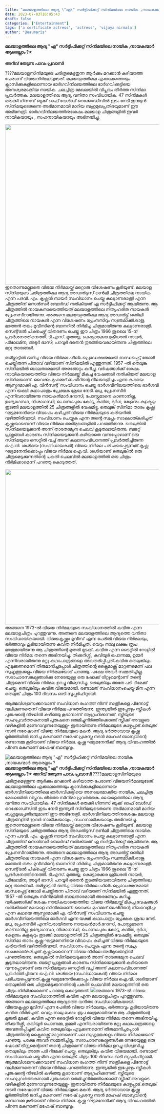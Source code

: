 ```yaml
---
title: "മലയാളത്തിലെ ആദ്യ \"എ\" സര്‍ട്ടിഫിക്കറ്റ് സിനിമയിലെ നായിക ,നായകന്മാർ ആരെല്ലാം ?"
date: 2023-07-03T16:05:43
draft: false
categories: ["Entertainment"]
tags: ['a certificate actress', 'actress', 'vijaya nirmala']
author: "Beaumaris"
---
```


<strong>മലയാളത്തിലെ ആദ്യ "എ" സര്‍ട്ടിഫിക്കറ്റ് സിനിമയിലെ നായിക ,നായകന്മാർ ആരെല്ലാം ?⭐</strong>

<strong>അറിവ് തേടുന്ന പാവം പ്രവാസി</strong>

????മലയാളസിനിമയുടെ ചരിത്രമെഴുതുന്ന ആർക്കും മറക്കാൻ കഴിയാത്ത പേരാണ് വിജയനിർമലയുടേത്. മലയാളത്തിലെ എക്കാലത്തെയും ക്ലാസിക്കുകളിലൊന്നായ ഭാർഗവീനിലയത്തിലെ ഭാർഗവിക്കുട്ടിയെ അനശ്വരമാക്കിയ നായിക. ചലച്ചിത്ര മേഖലയിൽ വിപ്ലവം തീർത്ത സിനിമാ പ്രവർത്തക. മലയാളത്തിലെ ആദ്യ വനിതാ സംവിധായിക. 47 സിനിമകൾ ഒരുക്കി ഗിന്നസ് ബുക്ക് ഓഫ് വേൾഡ് റെക്കോഡ്സിൽ ഇടം നേടി ഇന്ത്യൻ സിനിമയുടെതന്നെ അഭിമാനമായി മാറിയ ബഹുമുഖപ്രതിഭയുമാണ് ഈ അഭിനേത്രി.
ഭാർഗവീനിലയത്തിനുശേഷം മലയാള ചിത്രങ്ങളിൽ ഇവർ നായികയായും , സഹനായികയായും അഭിനയിച്ചു.

<a href="https://cdn.boolokam.com/articles/2023/07/dqqqwww-1.jpg"><img class="size-large wp-image-401962 aligncenter" src="https://cdn.boolokam.com/articles/2023/07/dqqqwww-1-1024x672.jpg" alt="" width="800" height="525" /></a>ഇതൊന്നുമല്ലാതെ വിജയ നിർമലയ്ക്ക് മറ്റൊരു വിശേഷണം കൂടിയുണ്ട്. മലയാള സിനിമയുടെ ചരിത്രത്തിലെ ആദ്യ അഡൽട്ടസ് ഒൺലി ചിത്രത്തിലെ നായിക എന്ന പദവി. എം. കൃഷ്ണൻ നായർ സംവിധാനം ചെയ്ത കല്യാണരാത്രി എന്ന ചിത്രത്തിന് സെൻസർ ബോർഡ് നൽകിയത് എ സർട്ടിഫിക്കറ്റ് ആയിരുന്നു. ആ ചിത്രത്തിൽ നായകനായെത്തിയത് മലയാളത്തിലെ നിത്യഹരിത നായകൻ പ്രേംനസീറായിരുന്നു. അങ്ങനെ മലയാളത്തിലെ ആദ്യ അഡൽട്ട്സ് ഒൺലി ചിത്രത്തിലെ നായകൻ എന്ന വിശേഷണം പ്രേംനസീറും സ്വന്തമാക്കി.രാജു മാത്തൻ തങ്കം മൂവീസിന്റെ ബാനറിൽ നിർമിച്ച ചിത്രമായിരുന്നു കല്യാണരാത്രി. സെന്റ്ട്രൽ പിക്ചെഴ്സ് വിതരണം ചെയ്ത ഈ ചിത്രം 1966 ജൂലൈ 15-ന് പ്രദർശനത്തിനെത്തി. ടി.എസ്. മുത്തയ്യ, കൊട്ടാരക്കര ശ്രീധരൻ നായർ, ഫിലോമിന, അടൂർ ഭാസി, പറവൂർ ഭരതൻ തുടങ്ങിയവരായിരുന്നു ചിത്രത്തിലെ മറ്റു താരങ്ങൾ.

തമിഴ്നാട്ടിൽ ജനിച്ച വിജയ നിർമല ഫിലിം പ്രൊഡക്ഷനുമായി ബന്ധപ്പെട്ട് ജോലി ചെയ്തിരുന്ന പിതാവ് വഴിയാണ് സിനിമയിൽ എത്തുന്നത്. 1957 -ൽ തെലുങ്കു സിനിമയിൽ ബാലതാരമായി അരങ്ങേറ്റം കുറിച്ചു. വർഷങ്ങൾക്ക് ശേഷം നായികയായെത്തിയ വിജയ നിർമലയ്ക്ക് മികച്ച വേഷങ്ങൾ നൽകിയത് മലയാള സിനിമയാണ്. വൈക്കം മുഹമ്മദ് ബഷീറിന്റെ നീലവെളിച്ചം എന്ന കഥയെ ആസ്പദമാക്കി എ. വിൻസന്റ് സംവിധാനം ചെയ്ത ഭാർഗവീനിലയത്തിലെ ഭാർഗവി എന്ന യക്ഷി കഥാപാത്രം പ്രേക്ഷക ശ്രദ്ധ നേടി. മധു, പ്രേംനസീർ എന്നിവരായിരുന്നു നായകൻമാർ.റോസി, പോസ്റ്റുമാനെ കാണാനില്ല, ഉദ്യോഗസ്ഥ, നിശാഗന്ധി, പൊന്നാപുരം കോട്ട, കവിത, ദുർഗ, കേളനും കളക്ടറും തുടങ്ങി മലയാളത്തിൽ 25 ചിത്രങ്ങളിൽ വേഷമിട്ടു.
തെലുങ്ക് സിനിമാ താരം കൃഷ്ണ ഘട്ടമനേനിയെ വിവാഹം കഴിച്ചത് വിജയ നിർമലയുടെ കരിയറിൽ വഴിത്തിരിവായി. സംവിധാനം ചെയ്യുക എന്ന തന്റെ സ്വപ്നം സാക്ഷാത്കരിച്ചത് കൃഷ്ണയാണെന്ന് വിജയ നിർമല അഭിമുഖങ്ങളിൽ പറഞ്ഞിരുന്നു. തെലുങ്കിൽ സിനിമയെടുക്കാൻ അന്ന് താരതമ്യേന ചെലവ് കൂടുതലായിരുന്നു. ബജറ്റ് പ്രശ്നങ്ങൾ കാരണം സിനിമയെടുക്കാൻ കഴിയാതെ വന്നപ്പോഴാണ് ഒരു സിനിമയുടെ സെറ്റിൽ വച്ച് അന്ന് കലാസംവിധാനത്ത് പ്രവർത്തിച്ചിരുന്ന ഐ.വി. ശശിയെ (സംവിധായകൻ) വിജയ നിർമല പരിചയപ്പെടുന്നത്.കൃഷ്ണ ഘട്ടമനേനിക്കൊപ്പം വിജയ നിർമല ഐ.വി. ശശിയാണ് തെലുങ്കിൽ ഒരു ചിത്രമെടുക്കുന്നതിന്റെ പകുതി ചെലവിൽ മലയാളത്തിൽ ഒരു ചിത്രം നിർമിക്കാമെന്ന് പറഞ്ഞു കൊടുത്തത്.

<a href="https://cdn.boolokam.com/articles/2023/07/wfwgggg.jpg"><img class=" wp-image-401963 aligncenter" src="https://cdn.boolokam.com/articles/2023/07/wfwgggg.jpg" alt="" width="905" height="510" /></a>അങ്ങനെ 1973-ൽ വിജയ നിർമലയുടെ സംവിധാനത്തിൽ കവിത എന്ന മലയാളചിത്രം പുറത്തുവന്നു. അങ്ങനെ മലയാളത്തിലെ ആദ്യത്തെ വനിതാ സംവിധായികയായി. വിജയകൃഷ്ണാ മൂവീസ് എന്ന പേരിൽ വിജയ നിർമലയും, ഭർത്താവും കൂടിയായിരുന്നു കവിത നിർമിച്ചത്. വെറും നാലു ലക്ഷം രൂപ മാത്രമായിരുന്നു ആ ചിത്രത്തിന്റെ മുതൽ മുടക്ക്. കവിത എന്ന ടൈറ്റിൽ റോളിൽ വിജയ നിർമല തന്നെ അഭിനയിച്ചു. തിക്കുറിശ്ശി, കവിയൂർ പൊന്നമ്മ, ഉമ്മർ എന്നിവരായിരുന്നു മറ്റു കഥാപാത്രങ്ങളെ അവതരിപ്പിച്ചത്.കവിത തെലുങ്കിലും എടുക്കണമെന്ന് തീരുമാനിച്ചപ്പോൾ ചിത്രത്തിന്റെ ക്ലൈമാക്സ് മാറ്റണമെന്ന് പല സുഹൃത്തുക്കളും വിജയ നിർമലയോട് പറഞ്ഞു. പക്ഷേ അവർ സമ്മതിച്ചില്ല. സദാചാരസങ്കല്പങ്ങൾക്കു നേരേയുള്ള ഒരു ഷോക്ക് ട്രീറ്റുമെന്റാണ് തന്റെ ചിത്രമെന്ന് വിജയ നിർമല ഉറച്ചു വിശ്വസിച്ചു. തെലുങ്കിലും അതേ പടി റീമേക്ക് ചെയ്തു. തെലുങ്കിലും കവിത വിജയമായി. രണ്ടാമത് സംവിധാനംചെയ്ത മീന എന്ന തെലുങ്ക് ചിത്രം 100 ദിവസം ഓടി സൂപ്പർഹിറ്റായി.

ആത്മവിശ്വാസക്കുറവാണ് സംവിധാന രംഗത്ത് നിന്ന് സത്രീകളെ പിന്നോട്ട് വലിക്കുന്നതെന്ന് വിജയ നിർമല പറഞ്ഞിരുന്നു. ഇന്ത്യയിൽ ഇപ്പോഴും സ്ത്രീകൾ പുരുഷന്റെ നിഴലിൽ കഴിഞ്ഞു കൂടാനാണ് ആഗ്രഹിക്കുന്നത്. സ്ത്രീയുടെ സഹപ്രവർത്തകനായി പുരുഷനെ ഒരുമിച്ചുനിർത്തിക്കൊണ്ട് സ്ത്രീക്ക് അവളുടെ വഴികളിൽ മുന്നേറാവുന്നതേയുള്ളൂ- ഇതായിരുന്നു നിർമലയുടെ കാഴ്ചപ്പാട്.തെലുങ്ക് നടൻ നരേഷാണ് വിജയ നിർമലയുടെ മകൻ. ആദ്യ ഭർത്താവായ കൃഷ്ണ മൂർത്തിയിൽ ജനിച്ച മകനാണ് നരേഷ്.പ്രശസ്ത നടൻ മഹേഷ് ബാബുവിന്റെ രണ്ടാനമ്മ കൂടിയാണ് വിജയ നിർമല. കൃഷ്ണ ഘട്ടമനേനിക്ക് ആദ്യ വിവാഹത്തിൽ പിറന്ന മകനാണ് മഹേഷ് ബാബുവും.


![മലയാളത്തിലെ ആദ്യ "എ" സര്‍ട്ടിഫിക്കറ്റ് സിനിമയിലെ നായിക ,നായകന്മാർ ആരെല്ലാം ?](https://cdn.boolokam.com/articles/2023/07/dqqqwww-1-1024x672.jpg)**മലയാളത്തിലെ ആദ്യ "എ" സര്‍ട്ടിഫിക്കറ്റ് സിനിമയിലെ നായിക ,നായകന്മാർ ആരെല്ലാം ?⭐** **അറിവ് തേടുന്ന പാവം പ്രവാസി** ????മലയാളസിനിമയുടെ ചരിത്രമെഴുതുന്ന ആർക്കും മറക്കാൻ കഴിയാത്ത പേരാണ് വിജയനിർമലയുടേത്. മലയാളത്തിലെ എക്കാലത്തെയും ക്ലാസിക്കുകളിലൊന്നായ ഭാർഗവീനിലയത്തിലെ ഭാർഗവിക്കുട്ടിയെ അനശ്വരമാക്കിയ നായിക. ചലച്ചിത്ര മേഖലയിൽ വിപ്ലവം തീർത്ത സിനിമാ പ്രവർത്തക. മലയാളത്തിലെ ആദ്യ വനിതാ സംവിധായിക. 47 സിനിമകൾ ഒരുക്കി ഗിന്നസ് ബുക്ക് ഓഫ് വേൾഡ് റെക്കോഡ്സിൽ ഇടം നേടി ഇന്ത്യൻ സിനിമയുടെതന്നെ അഭിമാനമായി മാറിയ ബഹുമുഖപ്രതിഭയുമാണ് ഈ അഭിനേത്രി. ഭാർഗവീനിലയത്തിനുശേഷം മലയാള ചിത്രങ്ങളിൽ ഇവർ നായികയായും , സഹനായികയായും അഭിനയിച്ചു. [](https://cdn.boolokam.com/articles/2023/07/dqqqwww-1.jpg)ഇതൊന്നുമല്ലാതെ വിജയ നിർമലയ്ക്ക് മറ്റൊരു വിശേഷണം കൂടിയുണ്ട്. മലയാള സിനിമയുടെ ചരിത്രത്തിലെ ആദ്യ അഡൽട്ടസ് ഒൺലി ചിത്രത്തിലെ നായിക എന്ന പദവി. എം. കൃഷ്ണൻ നായർ സംവിധാനം ചെയ്ത കല്യാണരാത്രി എന്ന ചിത്രത്തിന് സെൻസർ ബോർഡ് നൽകിയത് എ സർട്ടിഫിക്കറ്റ് ആയിരുന്നു. ആ ചിത്രത്തിൽ നായകനായെത്തിയത് മലയാളത്തിലെ നിത്യഹരിത നായകൻ പ്രേംനസീറായിരുന്നു. അങ്ങനെ മലയാളത്തിലെ ആദ്യ അഡൽട്ട്സ് ഒൺലി ചിത്രത്തിലെ നായകൻ എന്ന വിശേഷണം പ്രേംനസീറും സ്വന്തമാക്കി.രാജു മാത്തൻ തങ്കം മൂവീസിന്റെ ബാനറിൽ നിർമിച്ച ചിത്രമായിരുന്നു കല്യാണരാത്രി. സെന്റ്ട്രൽ പിക്ചെഴ്സ് വിതരണം ചെയ്ത ഈ ചിത്രം 1966 ജൂലൈ 15-ന് പ്രദർശനത്തിനെത്തി. ടി.എസ്. മുത്തയ്യ, കൊട്ടാരക്കര ശ്രീധരൻ നായർ, ഫിലോമിന, അടൂർ ഭാസി, പറവൂർ ഭരതൻ തുടങ്ങിയവരായിരുന്നു ചിത്രത്തിലെ മറ്റു താരങ്ങൾ. തമിഴ്നാട്ടിൽ ജനിച്ച വിജയ നിർമല ഫിലിം പ്രൊഡക്ഷനുമായി ബന്ധപ്പെട്ട് ജോലി ചെയ്തിരുന്ന പിതാവ് വഴിയാണ് സിനിമയിൽ എത്തുന്നത്. 1957 -ൽ തെലുങ്കു സിനിമയിൽ ബാലതാരമായി അരങ്ങേറ്റം കുറിച്ചു. വർഷങ്ങൾക്ക് ശേഷം നായികയായെത്തിയ വിജയ നിർമലയ്ക്ക് മികച്ച വേഷങ്ങൾ നൽകിയത് മലയാള സിനിമയാണ്. വൈക്കം മുഹമ്മദ് ബഷീറിന്റെ നീലവെളിച്ചം എന്ന കഥയെ ആസ്പദമാക്കി എ. വിൻസന്റ് സംവിധാനം ചെയ്ത ഭാർഗവീനിലയത്തിലെ ഭാർഗവി എന്ന യക്ഷി കഥാപാത്രം പ്രേക്ഷക ശ്രദ്ധ നേടി. മധു, പ്രേംനസീർ എന്നിവരായിരുന്നു നായകൻമാർ.റോസി, പോസ്റ്റുമാനെ കാണാനില്ല, ഉദ്യോഗസ്ഥ, നിശാഗന്ധി, പൊന്നാപുരം കോട്ട, കവിത, ദുർഗ, കേളനും കളക്ടറും തുടങ്ങി മലയാളത്തിൽ 25 ചിത്രങ്ങളിൽ വേഷമിട്ടു. തെലുങ്ക് സിനിമാ താരം കൃഷ്ണ ഘട്ടമനേനിയെ വിവാഹം കഴിച്ചത് വിജയ നിർമലയുടെ കരിയറിൽ വഴിത്തിരിവായി. സംവിധാനം ചെയ്യുക എന്ന തന്റെ സ്വപ്നം സാക്ഷാത്കരിച്ചത് കൃഷ്ണയാണെന്ന് വിജയ നിർമല അഭിമുഖങ്ങളിൽ പറഞ്ഞിരുന്നു. തെലുങ്കിൽ സിനിമയെടുക്കാൻ അന്ന് താരതമ്യേന ചെലവ് കൂടുതലായിരുന്നു. ബജറ്റ് പ്രശ്നങ്ങൾ കാരണം സിനിമയെടുക്കാൻ കഴിയാതെ വന്നപ്പോഴാണ് ഒരു സിനിമയുടെ സെറ്റിൽ വച്ച് അന്ന് കലാസംവിധാനത്ത് പ്രവർത്തിച്ചിരുന്ന ഐ.വി. ശശിയെ (സംവിധായകൻ) വിജയ നിർമല പരിചയപ്പെടുന്നത്.കൃഷ്ണ ഘട്ടമനേനിക്കൊപ്പം വിജയ നിർമല ഐ.വി. ശശിയാണ് തെലുങ്കിൽ ഒരു ചിത്രമെടുക്കുന്നതിന്റെ പകുതി ചെലവിൽ മലയാളത്തിൽ ഒരു ചിത്രം നിർമിക്കാമെന്ന് പറഞ്ഞു കൊടുത്തത്. [![](https://cdn.boolokam.com/articles/2023/07/wfwgggg.jpg)](https://cdn.boolokam.com/articles/2023/07/wfwgggg.jpg)അങ്ങനെ 1973-ൽ വിജയ നിർമലയുടെ സംവിധാനത്തിൽ കവിത എന്ന മലയാളചിത്രം പുറത്തുവന്നു. അങ്ങനെ മലയാളത്തിലെ ആദ്യത്തെ വനിതാ സംവിധായികയായി. വിജയകൃഷ്ണാ മൂവീസ് എന്ന പേരിൽ വിജയ നിർമലയും, ഭർത്താവും കൂടിയായിരുന്നു കവിത നിർമിച്ചത്. വെറും നാലു ലക്ഷം രൂപ മാത്രമായിരുന്നു ആ ചിത്രത്തിന്റെ മുതൽ മുടക്ക്. കവിത എന്ന ടൈറ്റിൽ റോളിൽ വിജയ നിർമല തന്നെ അഭിനയിച്ചു. തിക്കുറിശ്ശി, കവിയൂർ പൊന്നമ്മ, ഉമ്മർ എന്നിവരായിരുന്നു മറ്റു കഥാപാത്രങ്ങളെ അവതരിപ്പിച്ചത്.കവിത തെലുങ്കിലും എടുക്കണമെന്ന് തീരുമാനിച്ചപ്പോൾ ചിത്രത്തിന്റെ ക്ലൈമാക്സ് മാറ്റണമെന്ന് പല സുഹൃത്തുക്കളും വിജയ നിർമലയോട് പറഞ്ഞു. പക്ഷേ അവർ സമ്മതിച്ചില്ല. സദാചാരസങ്കല്പങ്ങൾക്കു നേരേയുള്ള ഒരു ഷോക്ക് ട്രീറ്റുമെന്റാണ് തന്റെ ചിത്രമെന്ന് വിജയ നിർമല ഉറച്ചു വിശ്വസിച്ചു. തെലുങ്കിലും അതേ പടി റീമേക്ക് ചെയ്തു. തെലുങ്കിലും കവിത വിജയമായി. രണ്ടാമത് സംവിധാനംചെയ്ത മീന എന്ന തെലുങ്ക് ചിത്രം 100 ദിവസം ഓടി സൂപ്പർഹിറ്റായി. ആത്മവിശ്വാസക്കുറവാണ് സംവിധാന രംഗത്ത് നിന്ന് സത്രീകളെ പിന്നോട്ട് വലിക്കുന്നതെന്ന് വിജയ നിർമല പറഞ്ഞിരുന്നു. ഇന്ത്യയിൽ ഇപ്പോഴും സ്ത്രീകൾ പുരുഷന്റെ നിഴലിൽ കഴിഞ്ഞു കൂടാനാണ് ആഗ്രഹിക്കുന്നത്. സ്ത്രീയുടെ സഹപ്രവർത്തകനായി പുരുഷനെ ഒരുമിച്ചുനിർത്തിക്കൊണ്ട് സ്ത്രീക്ക് അവളുടെ വഴികളിൽ മുന്നേറാവുന്നതേയുള്ളൂ- ഇതായിരുന്നു നിർമലയുടെ കാഴ്ചപ്പാട്.തെലുങ്ക് നടൻ നരേഷാണ് വിജയ നിർമലയുടെ മകൻ. ആദ്യ ഭർത്താവായ കൃഷ്ണ മൂർത്തിയിൽ ജനിച്ച മകനാണ് നരേഷ്.പ്രശസ്ത നടൻ മഹേഷ് ബാബുവിന്റെ രണ്ടാനമ്മ കൂടിയാണ് വിജയ നിർമല. കൃഷ്ണ ഘട്ടമനേനിക്ക് ആദ്യ വിവാഹത്തിൽ പിറന്ന മകനാണ് മഹേഷ് ബാബുവും.
